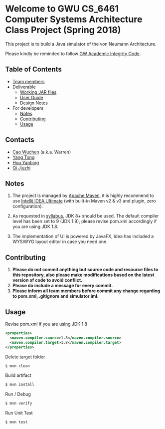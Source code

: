 # Welcome to GWU CS_6461 Computer Systems Architecture Class Project (Spring 2018)
This project is to build a Java simulator of the von Neumann Architecture.

Please kindly be reminded to follow [GW Academic Integrity Code](https://studentconduct.gwu.edu/code-academic-integrity).

## Table of Contents
- [Team members](#contacts)
- Deliverable
  * [Working JAR files](https://github.com/1988warren/csa_simulator/releases)
  * [User Guide](https://github.com/1988warren/csa_simulator/wiki/User-Guide)
  * [Design Notes](https://github.com/1988warren/csa_simulator/wiki/Design-Notes)
- For developers
  * [Notes](#notes)
  * [Contributing](#contributing)
  * [Usage](#usage)

## Contacts
- [Cao Wuchen](mailto:caowuchen@gwu.edu) (a.k.a. Warren)
- [Yang Tong](mailto:yangtong@gwu.edu)
- [Hou Yanbing](mailto:hou_yanbing@gwu.edu)
- [Qi Jiuzhi](mailto:qijiuzhi@gwu.edu)

## Notes

1. The project is managed by [Apache Maven](https://maven.apache.org/), 
it is highly recommend to use [Intellij IDEA Ultimate](https://www.jetbrains.com/idea/download/) (with built-in Maven v2 & v3 and plugin, zero configuration).

2. As requested in [syllabus](http://www.mslcourses.com/CSCI6461Section11Spring2018/),
JDK 8+ should be used. The default compiler level has been set to 9 (JDK 1.9), please revise pom.xml
accordingly if you are using JDK 1.8.

3. The implementation of UI is powered by JavaFX, Idea has included a WYSIWYG layout editor in case you need one.

## Contributing
1. __Please do not commit anything but source code and resource files to this repository, also please make modifications based on the
latest version of code to avoid conflict.__
2. __Please do include a message for every commit.__
3. __Please inform all team members before commit any change regarding to pom.xml, .gitignore and simulator.iml.__ 

## Usage
Revise pom.xml if you are using JDK 1.8
```xml
<properties>
  <maven.compiler.source>1.8</maven.compiler.source>
  <maven.compiler.target>1.8</maven.compiler.target>
</properties>
```
Delete target folder
```sh
$ mvn clean
```
Build artifact
```sh
$ mvn install
```
Run / Debug
```sh
$ mvn verify
```
Run Unit Test
```sh
$ mvn test
```
